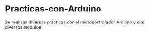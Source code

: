 # Practicas-con-Arduino
Se realizan diversas practicas con el microcontrolador Arduino y sus diversos modulos
